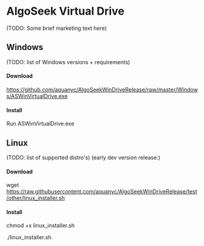 # AlgoSeek Virtual Drive

(TODO: Some brief marketing text here)

## Windows

(TODO: list of Windows versions + requirements)

#### Download

https://github.com/aquanyc/AlgoSeekWinDriveRelease/raw/master/Windows/ASWinVirtualDrive.exe

#### Install

Run ASWinVirtualDrive.exe

## Linux

(TODO: list of supported distro's)
(early dev version release:)

#### Download

wget https://raw.githubusercontent.com/aquanyc/AlgoSeekWinDriveRelease/test/other/linux_installer.sh

#### Install

chmod +x linux_installer.sh

./linux_installer.sh
